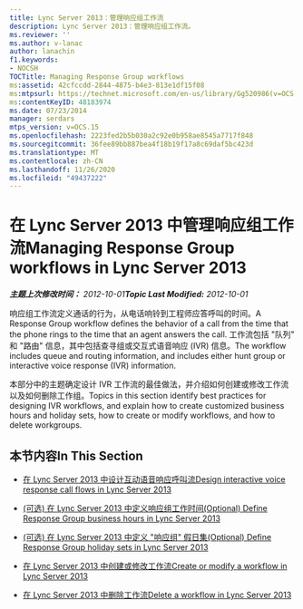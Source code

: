 ```yaml
---
title: Lync Server 2013：管理响应组工作流
description: Lync Server 2013：管理响应组工作流。
ms.reviewer: ''
ms.author: v-lanac
author: lanachin
f1.keywords:
- NOCSH
TOCTitle: Managing Response Group workflows
ms:assetid: 42cfccdd-2844-4875-b4e3-813e1df15f08
ms:mtpsurl: https://technet.microsoft.com/en-us/library/Gg520986(v=OCS.15)
ms:contentKeyID: 48183974
ms.date: 07/23/2014
manager: serdars
mtps_version: v=OCS.15
ms.openlocfilehash: 2223fed2b5b030a2c92e0b958ae8545a7717f848
ms.sourcegitcommit: 36fee89bb887bea4f18b19f17a8c69daf5bc423d
ms.translationtype: MT
ms.contentlocale: zh-CN
ms.lasthandoff: 11/26/2020
ms.locfileid: "49437222"
---
```

# <a name="managing-response-group-workflows-in-lync-server-2013"></a><span data-ttu-id="8e263-103">在 Lync Server 2013 中管理响应组工作流</span><span class="sxs-lookup"><span data-stu-id="8e263-103">Managing Response Group workflows in Lync Server 2013</span></span>

<div data-xmlns="http://www.w3.org/1999/xhtml">

<div class="topic" data-xmlns="http://www.w3.org/1999/xhtml" data-msxsl="urn:schemas-microsoft-com:xslt" data-cs="https://msdn.microsoft.com/">

<div data-asp="https://msdn2.microsoft.com/asp">



</div>

<div id="mainSection">

<div id="mainBody"><span data-ttu-id="8e263-104">

<span> </span></span><span class="sxs-lookup"><span data-stu-id="8e263-104">

<span> </span></span></span>

<span data-ttu-id="8e263-105">_**主题上次修改时间：** 2012-10-01_</span><span class="sxs-lookup"><span data-stu-id="8e263-105">_**Topic Last Modified:** 2012-10-01_</span></span>

<span data-ttu-id="8e263-106">响应组工作流定义通话的行为，从电话响铃到工程师应答呼叫的时间。</span><span class="sxs-lookup"><span data-stu-id="8e263-106">A Response Group workflow defines the behavior of a call from the time that the phone rings to the time that an agent answers the call.</span></span> <span data-ttu-id="8e263-107">工作流包括 "队列" 和 "路由" 信息，其中包括查寻组或交互式语音响应 (IVR) 信息。</span><span class="sxs-lookup"><span data-stu-id="8e263-107">The workflow includes queue and routing information, and includes either hunt group or interactive voice response (IVR) information.</span></span>

<span data-ttu-id="8e263-108">本部分中的主题确定设计 IVR 工作流的最佳做法，并介绍如何创建或修改工作流以及如何删除工作组。</span><span class="sxs-lookup"><span data-stu-id="8e263-108">Topics in this section identify best practices for designing IVR workflows, and explain how to create customized business hours and holiday sets, how to create or modify workflows, and how to delete workgroups.</span></span>

<div>

## <a name="in-this-section"></a><span data-ttu-id="8e263-109">本节内容</span><span class="sxs-lookup"><span data-stu-id="8e263-109">In This Section</span></span>

  - [<span data-ttu-id="8e263-110">在 Lync Server 2013 中设计互动语音响应呼叫流</span><span class="sxs-lookup"><span data-stu-id="8e263-110">Design interactive voice response call flows in Lync Server 2013</span></span>](lync-server-2013-design-interactive-voice-response-call-flows.md)

  - [<span data-ttu-id="8e263-111"> (可选) 在 Lync Server 2013 中定义响应组工作时间</span><span class="sxs-lookup"><span data-stu-id="8e263-111">(Optional) Define Response Group business hours in Lync Server 2013</span></span>](lync-server-2013-optional-define-response-group-business-hours.md)

  - [<span data-ttu-id="8e263-112"> (可选) 在 Lync Server 2013 中定义 "响应组" 假日集</span><span class="sxs-lookup"><span data-stu-id="8e263-112">(Optional) Define Response Group holiday sets in Lync Server 2013</span></span>](lync-server-2013-optional-define-response-group-holiday-sets.md)

  - [<span data-ttu-id="8e263-113">在 Lync Server 2013 中创建或修改工作流</span><span class="sxs-lookup"><span data-stu-id="8e263-113">Create or modify a workflow in Lync Server 2013</span></span>](lync-server-2013-create-or-modify-a-workflow.md)

  - [<span data-ttu-id="8e263-114">在 Lync Server 2013 中删除工作流</span><span class="sxs-lookup"><span data-stu-id="8e263-114">Delete a workflow in Lync Server 2013</span></span>](lync-server-2013-delete-a-workflow.md)

<span data-ttu-id="8e263-115"></div>

</div>

<span> </span>

</div>

</div>

</span><span class="sxs-lookup"><span data-stu-id="8e263-115"></div>

</div>

<span> </span>

</div>

</div>

</span></span></div>

